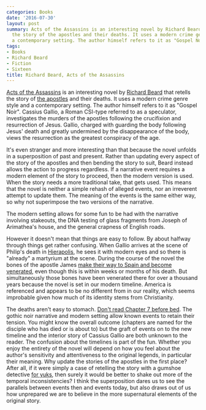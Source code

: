 ```yaml
---
categories: Books
date: '2016-07-30'
layout: post
summary: Acts of the Assassins is an interesting novel by Richard Beard that retells
  the story of the apostles and their deaths. It uses a modern crime genre style and
  a contemporary setting. The author himself refers to it as "Gospel Noir".
tags:
- Books
- Richard Beard
- Fiction
- Sixteen
title: Richard Beard, Acts of the Assassins
---
```


[Acts of the Assassins](https://www.waterstones.com/book/acts-of-the-assassins/richard-beard/9780099592938) is an interesting novel by [Richard Beard](http://www.richardbeard.info) that retells the story of [the apostles](https://en.wikipedia.org/wiki/Apostle_(Christian)) and their deaths. It uses a modern crime genre style and a contemporary setting. The author himself refers to it as "Gospel Noir".
Cassius Gallio, a Roman CSI-type referred to as a speculator, investigates the murders of the apostles following the crucifixion and resurrection of Jesus. Gallio, charged with guarding the body following Jesus' death and greatly undermined by the disappearance of the body, views the resurrection as the greatest conspiracy of the age.

It's even stranger and more interesting than that because the novel unfolds in a superposition of past and present. Rather than updating every aspect of the story of the apostles and then bending the story to suit, Beard instead allows the action to progress regardless. If a narrative event requires a modern element of the story to proceed, then the modern version is used. When the story needs a more traditional take, that gets used. This means that the novel is neither a simple rehash of alleged events, nor an irreverent attempt to update them. The meaning of the events is the same either way, so why not superimpose the two versions of the narrative.

The modern setting allows for some fun to be had with the narrative involving stakeouts, the DNA testing of glass fragments from Joseph of Arimathea's house, and the general crapness of English roads.

However it doesn't mean that things are easy to follow. By about halfway through things get rather confusing. When Gallio arrives at the scene of Philip's death in [Hierapolis](http://www.bibleplaces.com/hierapolis/), he sees it with modern eyes and so there is "already" a martyrium at the scene. During the course of the novel the bones of the apostle James [make their way to Spain and become venerated](http://www.santiagodecompostela.gal), even though this is within weeks or months of his death. But simultaneously those bones have been venerated there for over a thousand years because the novel is set in our modern timeline. America is referenced and appears to be no different from in our reality, which seems improbable given how much of its identity stems from Christianity.

The deaths aren't easy to stomach. [Don't read Chapter 7 before bed](http://www.beyondtheyalladog.com/2012/07/simon-the-zealot-complete-with-saw/). The gothic noir narrative and modern setting allow known events to retain their tension. You might know the overall outcome (chapters are named for the disciple who has died or is about to) but the graft of events on to the new timeline and the interior story of Cassius Gallio are both unknown to the reader. The confusion about the timelines is part of the fun.
Whether you enjoy the entirety of the novel will depend on how you feel about the author's sensitivity and attentiveness to the original legends, in particular their meaning. Why update the stories of the apostles in the first place? After all, if it were simply a case of retelling the story with a gumshoe detective [for yuks](https://en.wiktionary.org/wiki/yuks), then surely it would be better to shake out more of the temporal inconsistencies? I think the superposition dares us to see the parallels between events then and events today, but also draws out of us how unprepared we are to believe in the more supernatural elements of the original story.